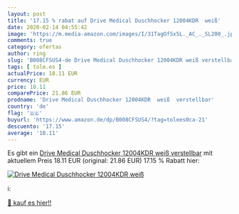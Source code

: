 ```yaml
---
layout: post
title: '17.15 % rabat auf Drive Medical Duschhocker 12004KDR  weiß'
date: 2020-02-14 04:55:42
image: 'https://m.media-amazon.com/images/I/31TagOfSx5L._AC_._SL200_.jpg'
comments: true
category: ofertas
author: ring
slug: 'B008CFSUS4-de Drive Medical Duschhocker 12004KDR weiß verstellbar'
tags: [ tole.es ]
actualPrice: 18.11 EUR
currency: EUR
price: 18.11
comparePrice: 21.86 EUR
prodname: 'Drive Medical Duschhocker 12004KDR  weiß  verstellbar'
country: 'de'
flag: '🇩🇪'
buyurl: 'https://www.amazon.de/dp/B008CFSUS4/?tag=tolees0ca-21'
descuento: '17.15'
average: '18.11'
---
```


Es gibt ein [Drive Medical Duschhocker 12004KDR  weiß  verstellbar](https://www.amazon.de/dp/B008CFSUS4/?tag=tolees0ca-21) mit aktuellem Preis 18.11 EUR (original: 21.86 EUR) 17.15 % Rabatt hier:

[![Drive Medical Duschhocker 12004KDR  weiß](https://m.media-amazon.com/images/I/31TagOfSx5L._AC_._SL200_.jpg)](https://www.amazon.de/dp/B008CFSUS4/?tag=tolees0ca-21)

ℹ️:


[🛒 kauf es hier!!](https://www.amazon.de/dp/B008CFSUS4/?tag=tolees0ca-21)
